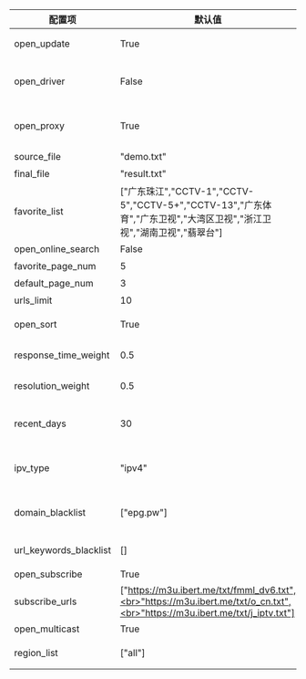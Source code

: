 | 配置项                 | 默认值                                                                                                                      | 描述                                                               |
| ---------------------- | --------------------------------------------------------------------------------------------------------------------------- | ------------------------------------------------------------------ |
| open_update            | True                                                                                                                        | 开启更新，若关闭则只运行结果页面服务                               |
| open_driver            | False                                                                                                                       | 开启浏览器运行，若更新无数据可开启此模式，较消耗性能               |
| open_proxy             | True                                                                                                                        | 开启代理，自动获取免费可用代理，若更新无数据可开启此模式           |
| source_file            | "demo.txt"                                                                                                                  | 模板文件名称                                                       |
| final_file             | "result.txt"                                                                                                                | 生成文件名称                                                       |
| favorite_list          | ["广东珠江","CCTV-1","CCTV-5","CCTV-5+","CCTV-13","广东体育","广东卫视","大湾区卫视","浙江卫视","湖南卫视","翡翠台"]        | 关注频道名称列表（仅用于与常规频道区分，自定义获取分页数量）       |
| open_online_search     | False                                                                                                                       | 开启线上检索源功能                                                 |
| favorite_page_num      | 5                                                                                                                           | 关注频道获取分页数量                                               |
| default_page_num       | 3                                                                                                                           | 常规频道获取分页数量                                               |
| urls_limit             | 10                                                                                                                          | 单个频道接口数量                                                   |
| open_sort              | True                                                                                                                        | 开启排序功能（响应速度、日期、分辨率）                             |
| response_time_weight   | 0.5                                                                                                                         | 响应时间权重值（所有权重值总和应为 1）                             |
| resolution_weight      | 0.5                                                                                                                         | 分辨率权重值 （所有权重值总和应为 1）                              |
| recent_days            | 30                                                                                                                          | 获取最近时间范围内更新的接口（单位天），适当减小可避免出现匹配问题 |
| ipv_type               | "ipv4"                                                                                                                      | 生成结果中接口的类型，可选值："ipv4"、"ipv6"、"all"                |
| domain_blacklist       | ["epg.pw"]                                                                                                                  | 接口域名黑名单，用于过滤低质量含广告类域名的接口                   |
| url_keywords_blacklist | []                                                                                                                          | 接口关键字黑名单，用于过滤含特定字符的接口                         |
| open_subscribe         | True                                                                                                                        | 开启订阅源功能                                                     |
| subscribe_urls         | ["https://m3u.ibert.me/txt/fmml_dv6.txt",<br>"https://m3u.ibert.me/txt/o_cn.txt",<br>"https://m3u.ibert.me/txt/j_iptv.txt"] | 订阅源列表                                                         |
| open_multicast         | True                                                                                                                        | 开启组播源功能                                                     |
| region_list            | ["all"]                                                                                                                     | 组播源地区列表，[更多地区](./fofa_map.py)，"all"表示所有地区       |
